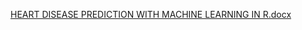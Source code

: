 [HEART DISEASE PREDICTION WITH MACHINE LEARNING IN R.docx](https://github.com/PreciousEbu/Heart-Disease-Prediction/files/9707970/HEART.DISEASE.PREDICTION.WITH.MACHINE.LEARNING.IN.R.docx)
